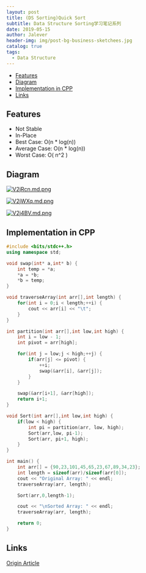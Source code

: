 ```yaml
---
layout: post
title: (DS Sorting)Quick Sort
subtitle: Data Structure Sorting学习笔记系列
date: 2019-05-15
author: Jalever
header-img: img/post-bg-business-sketchees.jpg
catalog: true
tags:
  - Data Structure
---
```

- [Features](#features)
- [Diagram](#diagram)
- [Implementation in CPP](#implementation-in-cpp)
- [Links](#links)


## Features
- Not Stable
- In-Place
- Best Case: O(n * log(n))
- Average Case: O(n * log(n))
- Worst Case: O( n^2 )

## Diagram
[![V2jRcn.md.png](https://s2.ax1x.com/2019/06/12/V2jRcn.md.png)](https://imgchr.com/i/V2jRcn)

[![V2jWXq.md.png](https://s2.ax1x.com/2019/06/12/V2jWXq.md.png)](https://imgchr.com/i/V2jWXq)

[![V2j4BV.md.png](https://s2.ax1x.com/2019/06/12/V2j4BV.md.png)](https://imgchr.com/i/V2j4BV)


## Implementation in CPP
```cpp
#include <bits/stdc++.h>
using namespace std;

void swap(int* a,int* b) {
	int temp = *a;
	*a = *b;
	*b = temp;
}

void traverseArray(int arr[],int length) {
	for(int i = 0;i < length;++i) {
		cout << arr[i] << "\t";
	}
}

int partition(int arr[],int low,int high) {
	int i = low - 1;
	int pivot = arr[high];

	for(int j = low;j < high;++j) {
		if(arr[j] <= pivot) {
			++i;
			swap(&arr[i], &arr[j]);
		}
	}

	swap(&arr[i+1], &arr[high]);
	return i+1;
}

void Sort(int arr[],int low,int high) {
	if(low < high) {
		int pi = partition(arr, low, high);
		Sort(arr,low, pi-1);
		Sort(arr, pi+1, high);
	}
}

int main() {
	int arr[] = {90,23,101,45,65,23,67,89,34,23};
	int length = sizeof(arr)/sizeof(arr[0]);
	cout << "Original Array: " << endl;
	traverseArray(arr, length);

	Sort(arr,0,length-1);

	cout << "\nSorted Array: " << endl;
	traverseArray(arr, length);

	return 0;
}

```

## Links
[Origin Article](https://www.geeksforgeeks.org/quick-sort/)
